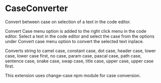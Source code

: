 # CaseConverter
Convert between case on selection of a text in the code editor.

Convert Case menu option is added to the right click menu in the code editor. Select a text in the code editor and select the case from the options under Convert case menu option to convert the selected text inplace.

Converts string to camel case, constant case, dot case, header case, lower case, lower case first, no case, param case, pascal case, path case, sentence case, snake case, swap case, title case, upper case, upper case first.

This extension uses change-case npm module for case conversion.